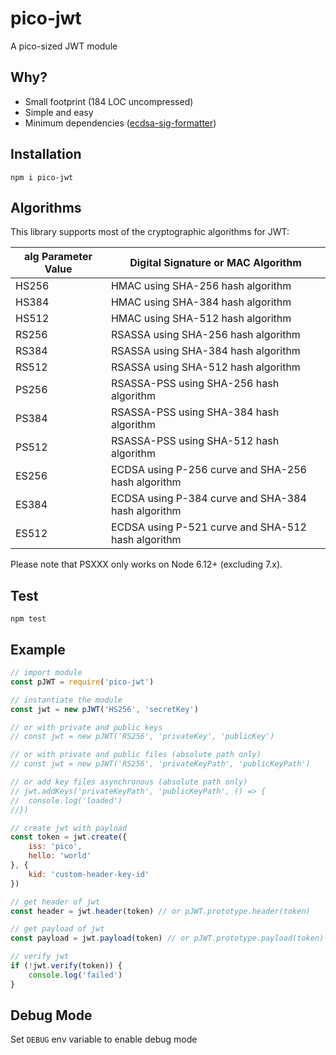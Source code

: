 # pico-jwt
A pico-sized JWT module

## Why?
- Small footprint (184 LOC uncompressed)
- Simple and easy
- Minimum dependencies ([ecdsa-sig-formatter](https://github.com/Brightspace/node-ecdsa-sig-formatter))

## Installation
`npm i pico-jwt`

## Algorithms
This library supports most of the cryptographic algorithms for JWT:

alg Parameter Value | Digital Signature or MAC Algorithm
----------------|----------------------------
HS256 | HMAC using SHA-256 hash algorithm
HS384 | HMAC using SHA-384 hash algorithm
HS512 | HMAC using SHA-512 hash algorithm
RS256 | RSASSA using SHA-256 hash algorithm
RS384 | RSASSA using SHA-384 hash algorithm
RS512 | RSASSA using SHA-512 hash algorithm
PS256 | RSASSA-PSS using SHA-256 hash algorithm
PS384 | RSASSA-PSS using SHA-384 hash algorithm
PS512 | RSASSA-PSS using SHA-512 hash algorithm
ES256 | ECDSA using P-256 curve and SHA-256 hash algorithm
ES384 | ECDSA using P-384 curve and SHA-384 hash algorithm
ES512 | ECDSA using P-521 curve and SHA-512 hash algorithm

Please note that PSXXX only works on Node 6.12+ (excluding 7.x).

## Test
`npm test`

## Example
```javascript
// import module
const pJWT = require('pico-jwt')

// instantiate the module
const jwt = new pJWT('HS256', 'secretKey')

// or with private and public keys
// const jwt = new pJWT('RS256', 'privateKey', 'publicKey')

// or with private and public files (absolute path only)
// const jwt = new pJWT('RS256', 'privateKeyPath', 'publicKeyPath')

// or add key files asynchronous (absolute path only)
// jwt.addKeys('privateKeyPath', 'publicKeyPath', () => {
//	console.log('loaded')
//})

// create jwt with payload
const token = jwt.create({
	iss: 'pico',
	hello: 'world'
}, {
	kid: 'custom-header-key-id'
})

// get header of jwt
const header = jwt.header(token) // or pJWT.prototype.header(token)

// get payload of jwt
const payload = jwt.payload(token) // or pJWT.prototype.payload(token)

// verify jwt
if (!jwt.verify(token)) {
	console.log('failed')
}
```

## Debug Mode
Set `DEBUG` env variable to enable debug mode

